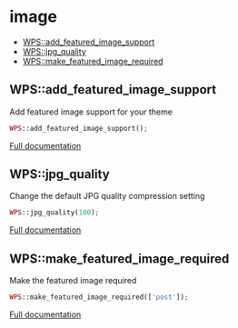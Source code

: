 # image

- [WPS::add_featured_image_support](#WPS_add_featured_image_support)
- [WPS::jpg_quality](#WPS_jpg_quality)
- [WPS::make_featured_image_required](#WPS_make_featured_image_required)
<a name="WPS_add_featured_image_support"></a>
## WPS::add_featured_image_support
Add featured image support for your theme

```php
WPS::add_featured_image_support();
```

[Full documentation](/doc/src/functions/image/add_featured_image_support.md)

<a name="WPS_jpg_quality"></a>
## WPS::jpg_quality
Change the default JPG quality compression setting

```php
WPS::jpg_quality(100);
```

[Full documentation](/doc/src/functions/image/jpg_quality.md)

<a name="WPS_make_featured_image_required"></a>
## WPS::make_featured_image_required
Make the featured image required

```php
WPS::make_featured_image_required(['post']);
```

[Full documentation](/doc/src/functions/image/make_featured_image_required.md)
